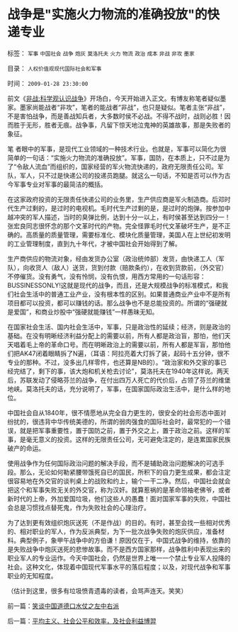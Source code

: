# 战争是&quot;实施火力物流的准确投放&quot;的快递专业

标签： `军事` `中国社会` `战争` `炮灰` `莫洛托夫` `火力` `物流` `政治` `成本` `非战` `非攻` `墨家` 

目录： `人权价值观现代国际社会和军事`

时间： `2009-01-28 23:30:00`

前文《[非战:科学观认识战争](../../../2009/1/26/“战争就是物流”之一：科学的方法论认识战争.md)》开场白，今天开始进入正文。有博友称笔者疑似墨家。墨家尚能战者“非攻”，笔者的能战者“非战”，也只是疑似。笔者主张“非战”，不是害怕战争，而是善战知兵者，大多数时侯不必战。不得不战时，战则必胜！因而胜于无形，胜者无痕。战争事，凡留下惊天地泣鬼神的英雄故事，那是失败者的象征。

笔 者眼中的军事，是现代工业领域的一种技术行业。也就是，军事可以简化为很简单的一句话：“实施火力物流的准确投放”。军事，国防，在本质上，只不过是为了“令敌人流血”而组织的，国家经营的军火物流快递的，政府无限责任公司。军队，军人，只不过是快递公司的投递员跑腿。就这么一句话，不知是否可以作为古今军事专业对军事的最简洁的概括。

在这家政府投资的无限责任快递公司的业务里，生产供应商是军火制造商。后邓时代生产过剩的，是过时的电视机。毛时代生产过剩的是，是过时的炮弹。按参加中越冲突的军人描述，当时的臭弹比例，达到十分一以上，有时侯甚至达到四分一！张宏良同志很怀念的那个文革时代的产物。完全怪罪毛时代文革破坏生产，是不正确的。高质量的质量管理，需要标准化、模块化质量管理，美国人在上世纪初发明的工业管理制度，直到九十年代，才被中国社会开始得到了解。

生产商供应的物流对象，经由发货办公室（政治统帅部）发货，由快递工人（军队），向收货人（敌人）送货，货到付款（赔款条约），在收到货款前，（外交官）不停催货。没有勇气，没有怜悯，没有仇恨，用西方常用的一句话形容：BUSSINESSONLY!这就是现代的战争，而且，还是大规模战争的标准模式，和我们社会生活中的普通工业产业，没有根本性的区别。如果普通商业产业中不是所有项目都可以投资，都可以赚钱的话。那么战争也不是总能投资的。所谓的“强硬就是爱国”，和商业炒股中“强硬就能赚钱”一样愚昧无知。

在国家社会生活、国内社会生活中，军事，只是政治性的延续；经济，则是政治的基础。在没有明晰经济利益分配上的需要以前，所有人都是政治盲，那怕，他们天天唱着毛上帝的革命口号。而在明晰政治上的需要以前，所有人都是军盲，那怕他们把AK47闭着眼睛拆了N遍，（耳语：阿拉亮着大灯拆了装，起码十五分钟，很不专业的那种。不过，没多出几样零件，也还算是NB的）。“政治家和外交家的事已经完结了，剩下的事，该大炮和机关枪去讨论”，莫洛托夫在1940年这样说。两天后，苏联发动了侵略芬兰的战争，在付出四万人死亡的代价后，占领了芬兰的维堡地峡。莫洛托夫的话，充分说明了，军事，在国家国际政治生活中，是什么样的地位。

中国社会自从1840年，很不情愿地从完全自力更生的，很安全的社会形态中面对纷扰的，很违背中华传统美德的，所谓的弱肉强食的国际社会时，最常犯的一个错误，就是把军事重要性，置于国防之前，置于外交之上，置于政治之前。这样的军事，是毫无意义的投资。这样的无限责任公司，无可避免注定的，是连累国家民族破产的命运。

使用战争作为任何国际政治问题的解决手段，而不是辅助政治问题解决的可选手段。那么，无论如何勒紧腰带饿死自已的国民，所积下的自力更生成果，都会注定很容易地在外交官的谈判桌上的战败和约上，输个一干二净。然后，中国社会就会把这个和军事失败无关的外交官，称为汉奸。就算惹祸的是革命领袖老佛爷，或者新时代的上帝，外加爱国垃圾，他们这些人的愚蠢！面对国家军事的失败，中国社会总是习惯找点替死鬼，作为失败社会的心理治疗。

为了达到更有效组织炮灰送死（不是作战）的目的。有时，甚至会找一些相对优秀的、相对职业的军人，作为反派典型，为下一批次战争失败的炮灰供应，准备材料。典型例子，象甲午战争中的方伯谦！原因仅在于，中国式战争的维持，依靠的是失败战争中炮灰送死的悲惨故事。而不是西方国家那样，战争胜利中表现出来的职业军人的专业运作。今天中国社会，仍然是世界上唯一一个禁止专业军人投降的社会。这种文化，体现着中国现代军事水平的落后程度；以及，对现代战争和军事职业的无知程度。

（估计到这里，很多有垃圾愤青遗毒的读者，会骂声连天。笑笑）



前一篇：[笑谈中国道德口水仗之左中右派](../../../2009/1/28/笑谈中国道德口水仗之左中右派.md)

后一篇：[平均主义、社会公平和效率，及社会利益博羿](../../../2009/1/29/平均主义、社会公平和效率，及社会利益博羿.md)